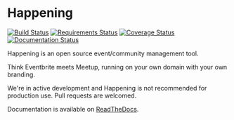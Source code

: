 Happening
=========

[![Build Status](https://travis-ci.org/jscott1989/happening.svg?branch=master)](https://travis-ci.org/jscott1989/happening)
[![Requirements Status](https://requires.io/github/jscott1989/happening/requirements.svg?branch=master)](https://requires.io/github/jscott1989/happening/requirements/?branch=master)
[![Coverage Status](https://coveralls.io/repos/jscott1989/happening/badge.svg?branch=master)](https://coveralls.io/r/jscott1989/happening?branch=master)
[![Documentation Status](https://readthedocs.org/projects/happening/badge/?version=latest)](https://readthedocs.org/projects/happening/?badge=latest)


Happening is an open source event/community management tool.

Think Eventbrite meets Meetup, running on your own domain with your own branding.

We're in active development and Happening is not recommended for production use. Pull requests are welcomed.

Documentation is available on [ReadTheDocs](https://happening.readthedocs.org).